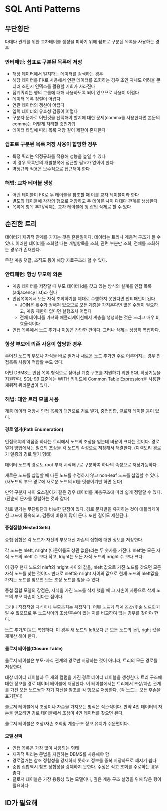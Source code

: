 # SQL Anti Patterns

## 무단횡단

다대다 관계를 위한 교차테이블 생성을 피하기 위해 쉼표로 구분된 목록을 사용하는 경우

### 안티패턴: 쉼표로 구분된 목록에 저장

- 해당 데이터에서 일치하는 데이터를 검색하는 경우
- 해당 데이터를 FK로 사용해서 연관 데이터를 조회하는 경우 조인 자체도 어려울 뿐더러 조인시 인덱스를 활용할 기회가 사라진다
- 집계쿼리는 행의 그룹에 대해 사용하도록 되어 있으므로 사용이 어렵다
- 데이터 목록 정렬이 어렵다
- 연관 데이터의 갱신이 어렵다
- 입력 데이터의 유효성 검증이 어렵다
- 구분자 문자로 어떤것을 선택해야 할지에 대한 문제(comma를 사용한다면 본문의 comma는 어떻게 처리할 것인가?)
- 데이터 타입에 따라 목록 저장 길이 제한이 존재한다

### 쉼표로 구분된 목록 저장 사용이 합당한 경우

- 특정 쿼리는 역정규화를 적용해 성능을 높일 수 있다
- 이 경우 목록안의 개별항목에 접근할 필요가 없어야 한다
- 역정규화 적용은 보수적으로 접근해야 한다

### 해법: 교차 테이블 생성

- 어떤 테이블이 FK로 두 테이블을 참조할 때 이를 교차 테이블이라 한다
- 별도의 테이블에 각각의 행으로 저장하고 두 테이블 사이 다대다 관계를 생성한다
- 목록에 항목 추가/삭제는 교차 테이블에 행 삽입 삭제로 할 수 있다

## 순진한 트리

데이터가 재귀적 관계를 가지는 것은 흔한일이다. 데이터는 트리나 계층적 구조가 될 수 있다.
이러한 데이터를 조회할 때는 개별항목을 조회, 관련 부분만 조회, 전체를 조회하는 경우가 존재한다.

무한 계층 댓글, 조직도 등이 해당 자료구조라 할 수 있다.

### 안티패턴: 항상 부모에 의존

- 계층 데이터를 저장할 때 부모 데이터 id를 갖고 있는 방식의 설계를 인접 목록 (adjacency list)라 한다
- 인접목록에서 모든 자식 조회하기를 제대로 수행하지 못한다면 안티패턴이 된다
  - JOIN은 횟수가 정해져 있으므로 모든 계층을 가져온다면 많은 수행이 필요하고, 계층 제한이 없다면 실행조차 어렵다
  - 전체 데이터를 가져와 애플리케이션에서 계층을 생성하는 것은 느리고 매우 비효율적이다
- 인접 목록에서 노드 추가나 이동은 간단한 편이다. 그러나 삭제는 상당히 복잡하다.

### 항상 부모에 의존 사용이 합당한 경우

주어진 노드의 부모나 자식을 바로 얻거나 새로운 노드 추가만 주로 이루어지는 경우 인접목록 사용이 적합할 수도 있다.

어떤 DBMS는 인접 목록 형식으로 젖아된 계층 구조를 지원하기 위한 SQL 확장기능을 지원한다.
SQL-99 표준에는 WITH 키워드에 Common Table Expression을 사용한 재퀴적 쿼리문법이 있다.

### 해법: 대안 트리 모델 사용

계층 데이터 저장시 인접 목록의 대안으로 경로 열거, 중첩집합, 클로저 테이블 등이 있다.

#### 경로 열거(Path Enumeration)

인접목록의 약점중 하나는 트리에서 노드의 조상을 얻는데 비용이 크다는 것이다.
경로 열거 방법에서는 일련의 조상을 각 노드의 속성으로 저장해서 해결한다. (디렉토리 경로가 일종의 경로 열거 형태)

데이터 노드의 경로도 root 부터 시작해 `/`로 구분하여 하나의 속성으로 저장가능하다.

새로운 노드를 삽입할 때 다른 노드를 수정하지 않고 non-leaf 노드를 삽입할 수 있다.
(새노드의 부모 경로에 새로운 노드의 id를 덧붙이기만 하면 된다)

만약 구분자 사이 요소길이가 같은 경우 데이터를 계층구조에 따라 쉽게 정렬할 수 있다. (단순히 문자를 정렬하는 것과 같다)

경로 열거는 무단횡단과 비슷한 단점이 있다.
경로 문자열을 유지하는 것이 애플리케이션 코드에 종속되고, 검증에 비용이 많이 든다. 또한 길이도 제한된다.

#### 중첩집합(Nested Sets)

중첩 집합은 각 노드가 자신의 부모대신 자손의 집합에 대한 정보를 저장한다.

각 노드는 nleft, nright (다른이름도 상관 없음)라는 두 숫자를 가진다.
nleft는 모든 자식 노드의 nleft 수 보다 작고, lright는 모든 자식 노드의 nright 수 보다 크다.

이 경우 현재 노드의 nleft와 nright 사이의 값을, nleft 값으로 가진 노드를 찾으면 모든 자식 노드를 찾는 것이다.
반대로 nleft와 nright 사이의 값으로 현재 노드의 nleft값을 가지는 노드를 찾으면 모든 조상 노드를 찾을 수 있다.

중첩 집합 모델의 강점은, 자식을 가진 노드를 삭제 했을 때 그 자손이 자동으로 삭제 노드의 부모 자손이 된다는 점이다.

그러나 직접적인 자식이나 부모조회는 복잡하다.
어떤 노드가 직계 조상/후손 노드인지 알 수 없으므로 두 노드사이의 조상/후손이 있는 지를 비교하여 없는 경우를 찾아야 한다.

노드 추가/이동도 복잡하다. 이 경우 새 노드의 left보다 큰 모든 노드의 left, right 값을 재계산 해야 한다.

#### 클로저 테이블(Closure Table)

클로저 테이블은 부모-자식 관계의 경로만 저장하는 것이 아니라, 트리의 모든 경로를 저장한다.

대상 데이터 테이블과 두 개의 컬럼을 가진 경로 데이터 테이블을 생성한다.
트리 구조에 대한 정보를 경로 데이터 테이블에 저장한다.
이 테이블에서는 트리에서 조상/자손 관계를 가진 모든 노드쌍과 자기 자신을 참조를 각 행으로 저장한다. (각 노드는 모든 후손을 표기한다)

클로저 테이블에서 조상이나 자손을 가져오는 방식은 직관적이다.
만약 4번 데이터의 자손을 얻으려면 경로 테이블에서 조상이 4인 데이터를 찾으면 된다.

클로저 테이블은 조상/자손 조회및 계층구조 정보 유지가 쉬운편이다.

#### 모델 선택

- 인접 목록은 가장 많이 사용되는 형태
- 재귀적 쿼리는 문법을 지원하는 DBMS를 사용해야 함
- 경로열거는 참조 정합성을 강제하지 못하고 정보를 중복 저장하므로 깨지기 쉽다
- 중첩 집합역시 참조 정합성을 강제하지 못한다. 수정은 적고 조회를 주로하는 경우 좋다
- 클로저 테이블은 가장 융통성 있는 모델이나, 깊은 계층 구조 설명을 위해 많은 행이 필요하다

## ID가 필요해
